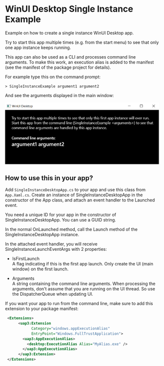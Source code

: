 # WinUI Desktop Single Instance Example

Example on how to create a single instance WinUI Desktop app.

Try to start this app multiple times (e.g. from the start menu) to see that only one app instance keeps running.

This app can also be used as a CLI and processes command line arguments. To make this work, an execution alias is added to the manifest (see the manifest of the package project for details).

For example type this on the command prompt:

```
> SingleInstanceExample argument1 argument2
```

And see the arguments displayed in the main window:

![](CLI-result-example.png)


## How to use this in your app?

Add ```SingleInstanceDesktopApp.cs``` to your app and use this class from ```App.Xaml.cs```.
Create an instance of SingleInstanceDesktopApp in the constructor of the App class, and attach an event handler to the Launched event.

You need a unique ID for your app in the constructor of SingleInstanceDesktopApp. You can use a GUID string.

In the normal OnLaunched method, call the Launch method of the SingleInstanceDesktopApp instance.

In the attached event handler, you will receive SingleInstanceLaunchEventArgs with 2 properties:

* IsFirstLaunch  
  A flag indicating if this is the first app launch. Only create the UI (main window) on the first launch. 

* Arguments  
  A string containing the command line arguments. 
  When processing the arguments, don't assume that you are running on the UI thread. So use the DispatcherQueue when updating UI.


If you want your app to run from the command line, make sure to add this extension to your package manifest:

  ``` xml
   <Extensions>
        <uap3:Extension
              Category="windows.appExecutionAlias"
              EntryPoint="Windows.FullTrustApplication">
          <uap3:AppExecutionAlias>
            <desktop:ExecutionAlias Alias="MyAlias.exe" />
          </uap3:AppExecutionAlias>
        </uap3:Extension>
   </Extensions>
```
